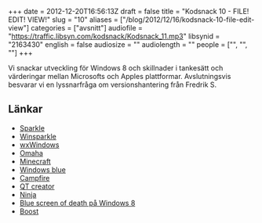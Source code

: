 +++
date = 2012-12-20T16:56:13Z
draft = false
title = "Kodsnack 10 - FILE! EDIT! VIEW!"
slug = "10"
aliases = ["/blog/2012/12/16/kodsnack-10-file-edit-view"]
categories = ["avsnitt"]
audiofile = "https://traffic.libsyn.com/kodsnack/Kodsnack_11.mp3"
libsynid = "2163430"
english = false
audiosize = ""
audiolength = ""
people = ["", "", ""]
+++

Vi snackar utveckling för Windows 8 och skillnader i tankesätt och värderingar mellan Microsofts och Apples plattformar. Avslutningsvis besvarar vi en lyssnarfråga om versionshantering från Fredrik S.

## Länkar ##

* [Sparkle](http://sparkle.andymatuschak.org)
* [Winsparkle](http://winsparkle.org)
* [wxWindows](http://www.wxwindows.org)
* [Omaha](https://code.google.com/p/omaha/)
* [Minecraft](https://minecraft.net)
* [Windows blue](https://en.wikipedia.org/wiki/Windows_Blue)
* [Campfire](http://campfirenow.com)
* [QT creator](https://qt.digia.com/Product/Developer-Tools/)
* [Ninja](http://martine.github.com/ninja/)
* [Blue screen of death på Windows 8](http://www.idg.se/2.1085/1.404119/har-ar-nya-blue-screen-of-death-i-windows-8)
* [Boost](http://www.boost.org)



